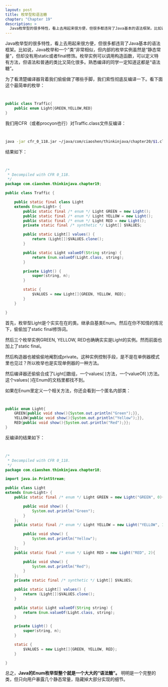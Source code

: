 ```yaml
---
layout: post
title: 枚举型和语法糖
chapter: "Chapter 19"
description: >
  Java枚举型的很多特性，看上去用起来很方便，但很多都违背了Java基本的语法框架。比如说，Java枚举和一个”类“非常相似，但内部的枚举实例虽然是“静态常量”，但却没有用static或者final修饰。枚举实例可以调用构造函数，可以定义特有方法，但语法和普通的类比又简化很多。熟悉编译的同学一定知道这都是“语法糖”。为了看清楚编译器背着我们偷偷做了哪些手脚，我们索性彻底反编译一下。
---
```


Java枚举型的很多特性，看上去用起来很方便，但很多都违背了Java基本的语法框架。比如说，Java枚举和一个”类“非常相似，但内部的枚举实例虽然是“静态常量”，但却没有用static或者final修饰。枚举实例可以调用构造函数，可以定义特有方法，但语法和普通的类比又简化很多。熟悉编译的同学一定知道这都是“语法糖”。

为了看清楚编译器背着我们偷偷做了哪些手脚，我们索性彻底反编译一下。看下面这个最简单的枚举：


```java


public class Traffic{
    public enum Light{GREEN,YELLOW,RED}
}


```


我们用CFR（或者procyon也行）对Traffic.class文件反编译：


```bash


java -jar cfr_0_118.jar ~/java/com/ciaoshen/thinkinjava/chapter20/$1.class --sugarenums false


```


结果如下：


```java


/*
 * Decompiled with CFR 0_118.
 */
package com.ciaoshen.thinkinjava.chapter19;

public class Traffic {

    public static final class Light
    extends Enum<Light> {
        public static final /* enum */ Light GREEN = new Light();
        public static final /* enum */ Light YELLOW = new Light();
        public static final /* enum */ Light RED = new Light();
        private static final /* synthetic */ Light[] $VALUES;

        public static Light[] values() {
            return (Light[])$VALUES.clone();
        }

        public static Light valueOf(String string) {
            return Enum.valueOf(Light.class, string);
        }

        private Light() {
            super(string, n);
        }

        static {
            $VALUES = new Light[]{GREEN, YELLOW, RED};
        }
    }

}


```


首先，枚举型Light是个实实在在的类。继承自基类Enum<Light>。然后在你不知情的情况下，偷偷加了static final修饰词。

然后三个枚举实例GREEN, YELLOW, RED也确确实实是Light的实例。然而前面也加上了static final。

然后构造器也被偷偷地阉割成private。这种实例控制手段，是不是在单例器模式里也见过？所以枚举也是实现单例器的一种方法。

然后编译器还偷偷合成了Light[]数组，一个values( )方法，一个valueOf( )方法。这个values( )在Enum的文档里都找不到。

如果在Enum里定义一个相关方法，你还会看到一个匿名内部类：


```java


public enum Light{
    GREEN{public void show(){System.out.println("Green");}},
    YELLOW{public void show(){System.out.println("Yellow");}},
    RED{public void show(){System.out.println("Red");}};
}


```


反编译的结果如下：


```java


/*
 * Decompiled with CFR 0_118.
 */
package com.ciaoshen.thinkinjava.chapter18;

import java.io.PrintStream;

public class Light
extends Enum<Light> {
    public static final /* enum */ Light GREEN = new Light("GREEN", 0){

        public void show() {
            System.out.println("Green");
        }
    };
    public static final /* enum */ Light YELLOW = new Light("YELLOW", 1){

        public void show() {
            System.out.println("Yellow");
        }
    };
    public static final /* enum */ Light RED = new Light("RED", 2){

        public void show() {
            System.out.println("Red");
        }
    };
    private static final /* synthetic */ Light[] $VALUES;

    public static Light[] values() {
        return (Light[])$VALUES.clone();
    }

    public static Light valueOf(String string) {
        return Enum.valueOf(Light.class, string);
    }

    private Light() {
        super(string, n);
    }

    static {
        $VALUES = new Light[]{GREEN, YELLOW, RED};
    }

}


```



总之，**Java的Enum枚举型整个就是一个大大的“语法糖”。** 明明是一个完整的类，但只向用户暴露几个静态常量，隐藏掉大部分实现的细节。

